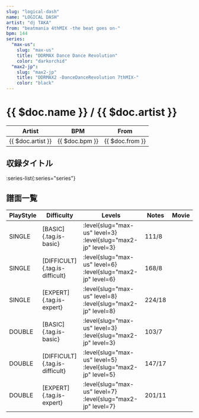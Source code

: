 ```yaml
---
slug: "logical-dash"
name: "LOGICAL DASH"
artist: "dj TAKA"
from: "beatmania 4thMIX -the beat goes on-"
bpm: 144
series:
  "max-us":
    slug: "max-us"
    title: "DDRMAX Dance Dance Revolution"
    color: "darkorchid"
  "max2-jp":
    slug: "max2-jp"
    title: "DDRMAX2 -DanceDanceRevolution 7thMIX-"
    color: "black"
---
```


# {{ $doc.name }} / {{ $doc.artist }}

|Artist|BPM|From|
|------|---|----|
|{{ $doc.artist }}|{{ $doc.bpm }}|{{ $doc.from }}|

## 収録タイトル

:series-list{:series="series"}

## 譜面一覧

|PlayStyle|Difficulty|Levels|Notes|Movie|
|---------|----------|------|-----|-----|
|SINGLE|[BASIC]{.tag.is-basic}|:level{slug="max-us" level=3} :level{slug="max2-jp" level=3}|111/8||
|SINGLE|[DIFFICULT]{.tag.is-difficult}|:level{slug="max-us" level=6} :level{slug="max2-jp" level=6}|168/8||
|SINGLE|[EXPERT]{.tag.is-expert}|:level{slug="max-us" level=8} :level{slug="max2-jp" level=8}|224/18||
|DOUBLE|[BASIC]{.tag.is-basic}|:level{slug="max-us" level=3} :level{slug="max2-jp" level=3}|103/7||
|DOUBLE|[DIFFICULT]{.tag.is-difficult}|:level{slug="max-us" level=5} :level{slug="max2-jp" level=5}|147/17||
|DOUBLE|[EXPERT]{.tag.is-expert}|:level{slug="max-us" level=7} :level{slug="max2-jp" level=7}|201/11||
